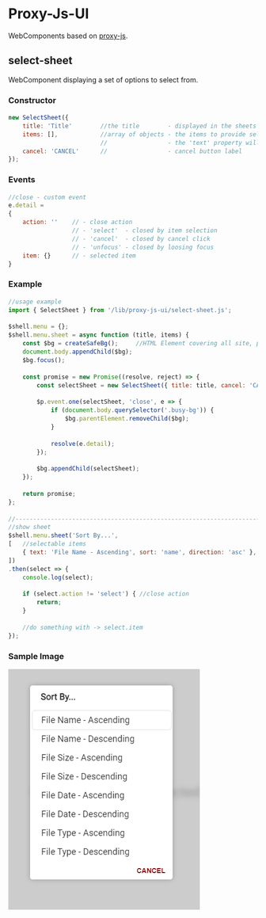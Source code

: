 # Proxy-Js-UI

WebComponents based on [proxy-js](https://github.com/ap-dev-at-home/proxy-js).

## select-sheet

WebComponent displaying a set of options to select from.

### Constructor

```javascript
new SelectSheet({  
    title: 'Title'        //the title        - displayed in the sheets header
    items: [],            //array of objects - the items to provide selection from
                          //                 - the 'text' property will be displayed as the items representation
    cancel: 'CANCEL'      //                 - cancel button label
});
```

### Events

```javascript
//close - custom event
e.detail = 
{
    action: ''    // - close action 
                  // - 'select'  - closed by item selection
                  // - 'cancel'  - closed by cancel click
                  // - 'unfocus' - closed by loosing focus
    item: {}      // - selected item
}
```

### Example
```javascript
//usage example
import { SelectSheet } from '/lib/proxy-js-ui/select-sheet.js';

$shell.menu = {};
$shell.menu.sheet = async function (title, items) {
    const $bg = createSafeBg();     //HTML Element covering all site, providing safe background
    document.body.appendChild($bg);
    $bg.focus();
    
    const promise = new Promise((resolve, reject) => {
        const selectSheet = new SelectSheet({ title: title, cancel: 'CANCEL', items: items })

        $p.event.one(selectSheet, 'close', e => {
            if (document.body.querySelector('.busy-bg')) {
                $bg.parentElement.removeChild($bg);
            }

            resolve(e.detail);
        });

        $bg.appendChild(selectSheet);
    });

    return promise;
};

//----------------------------------------------------------------------------------------
//show sheet
$shell.menu.sheet('Sort By...', 
[   //selectable items
    { text: 'File Name - Ascending', sort: 'name', direction: 'asc' }, ..., ..., ...
])
.then(select => { 
    console.log(select);
    
    if (select.action != 'select') { //close action
        return;
    }

    //do something with -> select.item
});

```
### Sample Image
![Sample](https://github.com/ap-dev-at-home/proxy-js-ui/blob/main/Images/select-sheet.png)

